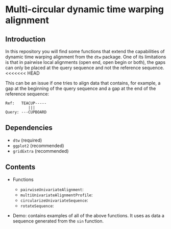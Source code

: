 # Multi-circular dynamic time warping alignment

## Introduction

In this repository you will find some functions that extend the capabilities of dynamic time warping alignment from the `dtw` package. One of its limitations is that in pairwise local alignments (open end, open begin or both), the gaps can only be placed at the query sequence and not the reference sequence. 
<<<<<<< HEAD

This can be an issue if one tries to align data that contains, for example, a gap at the beginning of the query sequence and a gap at the end of the reference sequence:

```
Ref:   TEACUP-----
          |||
Query: ---CUPBOARD
```

## Dependencies

* `dtw`  (required)
* `ggplot2` (recommended)
* `gridExtra` (recommended)

## Contents

* Functions
    * `pairwiseUnivariateAlignment`:
    * `multiUnivariateAlignmentProfile`:
    * `circularizeUnivariateSequence`:
    * `rotateSequence`:
    
* Demo: contains examples of all of the above functions. It uses as data a sequence generated from the `sin` function.


